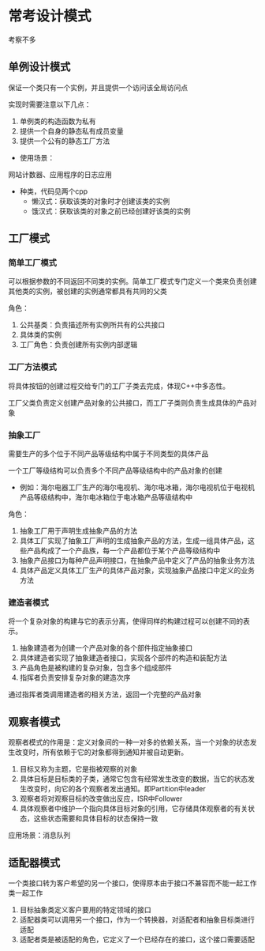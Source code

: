 # 常考设计模式

考察不多
## 单例设计模式

  保证一个类只有一个实例，并且提供一个访问该全局访问点

实现时需要注意以下几点：
1. 单例类的构造函数为私有
2. 提供一个自身的静态私有成员变量
3. 提供一个公有的静态工厂方法

- 使用场景：

网站计数器、应用程序的日志应用

- 种类，代码见两个cpp
    - 懒汉式：获取该类的对象时才创建该类的实例
    - 饿汉式：获取该类的对象之前已经创建好该类的实例


## 工厂模式

### 简单工厂模式

可以根据参数的不同返回不同类的实例。简单工厂模式专门定义一个类来负责创建其他类的实例，被创建的实例通常都具有共同的父类

角色：
1. 公共基类：负责描述所有实例所共有的公共接口
2. 具体类的实例
3. 工厂角色：负责创建所有实例内部逻辑

### 工厂方法模式

将具体按钮的创建过程交给专门的工厂子类去完成，体现C++中多态性。

工厂父类负责定义创建产品对象的公共接口，而工厂子类则负责生成具体的产品对象


### 抽象工厂

需要生产的多个位于不同产品等级结构中属于不同类型的具体产品

一个工厂等级结构可以负责多个不同产品等级结构中的产品对象的创建
- 例如：海尔电器工厂生产的海尔电视机、海尔电冰箱，海尔电视机位于电视机产品等级结构中，海尔电冰箱位于电冰箱产品等级结构中

角色：
1. 抽象工厂用于声明生成抽象产品的方法
2. 具体工厂实现了抽象工厂声明的生成抽象产品的方法，生成一组具体产品，这些产品构成了一个产品族，每一个产品都位于某个产品等级结构中
3. 抽象产品接口为每种产品声明接口，在抽象产品中定义了产品的抽象业务方法
4. 具体产品定义具体工厂生产的具体产品对象，实现抽象产品接口中定义的业务方法

### 建造者模式

将一个复杂对象的构建与它的表示分离，使得同样的构建过程可以创建不同的表示。

1. 抽象建造者为创建一个产品对象的各个部件指定抽象接口
2. 具体建造者实现了抽象建造者接口，实现各个部件的构造和装配方法
3. 产品角色是被构建的复杂对象，包含多个组成部件
4. 指挥者负责安排复杂对象的建造次序

通过指挥者类调用建造者的相关方法，返回一个完整的产品对象

## 观察者模式

观察者模式的作用是：定义对象间的一种一对多的依赖关系，当一个对象的状态发生改变时，所有依赖于它的对象都得到通知并被自动更新。

1. 目标又称为主题，它是指被观察的对象
2. 具体目标是目标类的子类，通常它包含有经常发生改变的数据，当它的状态发生改变时，向它的各个观察者发出通知。即Partition中leader
3. 观察者将对观察目标的改变做出反应，ISR中Follower
4. 具体观察者中维护一个指向具体目标对象的引用，它存储具体观察者的有关状态，这些状态需要和具体目标的状态保持一致

应用场景：消息队列
## 适配器模式

一个类接口转为客户希望的另一个接口，使得原本由于接口不兼容而不能一起工作类一起工作

1. 目标抽象类定义客户要用的特定领域的接口
2. 适配器类可以调用另一个接口，作为一个转换器，对适配者和抽象目标类进行适配
3. 适配者类是被适配的角色，它定义了一个已经存在的接口，这个接口需要适配
